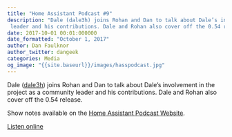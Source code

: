```yaml
---
title: "Home Assistant Podcast #9"
description: "Dale (dale3h) joins Rohan and Dan to talk about Dale’s involvement in the project as a community 
 leader and his contributions. Dale and Rohan also cover off the 0.54 release."
date: 2017-10-01 00:01:000000
date_formatted: "October 1, 2017"
author: Dan Faulknor
author_twitter: dangeek
categories: Media
og_image: "{{site.baseurl}}/images/hasspodcast.jpg"
---
```


Dale ([dale3h](https://github.com/dale3h)) joins Rohan and Dan to talk about Dale’s involvement in the project as a community 
 leader and his contributions. Dale and Rohan also cover off the 0.54 release.

Show notes available on the [Home Assistant Podcast Website](https://hasspodcast.io/ha009/).

[Listen online][episode]

[episode]: https://hasspodcast.io/ha009/
